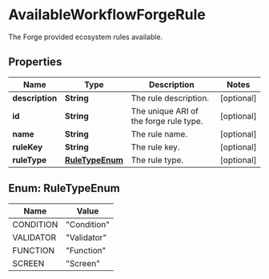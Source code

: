 

# AvailableWorkflowForgeRule

The Forge provided ecosystem rules available.

## Properties

| Name | Type | Description | Notes |
|------------ | ------------- | ------------- | -------------|
|**description** | **String** | The rule description. |  [optional] |
|**id** | **String** | The unique ARI of the forge rule type. |  [optional] |
|**name** | **String** | The rule name. |  [optional] |
|**ruleKey** | **String** | The rule key. |  [optional] |
|**ruleType** | [**RuleTypeEnum**](#RuleTypeEnum) | The rule type. |  [optional] |



## Enum: RuleTypeEnum

| Name | Value |
|---- | -----|
| CONDITION | &quot;Condition&quot; |
| VALIDATOR | &quot;Validator&quot; |
| FUNCTION | &quot;Function&quot; |
| SCREEN | &quot;Screen&quot; |



